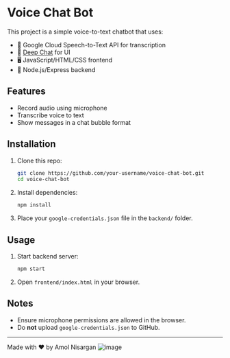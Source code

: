 # Voice Chat Bot

This project is a simple voice-to-text chatbot that uses:
- 🎤 Google Cloud Speech-to-Text API for transcription
- 💬 [Deep Chat](https://deepchat.dev) for UI
- 🖥️ JavaScript/HTML/CSS frontend
- 🚀 Node.js/Express backend

## Features

- Record audio using microphone
- Transcribe voice to text
- Show messages in a chat bubble format

## Installation

1. Clone this repo:
   ```bash
   git clone https://github.com/your-username/voice-chat-bot.git
   cd voice-chat-bot
   ```

2. Install dependencies:
   ```bash
   npm install
   ```

3. Place your `google-credentials.json` file in the `backend/` folder.

## Usage

1. Start backend server:
   ```bash
   npm start
   ```

2. Open `frontend/index.html` in your browser.

## Notes

- Ensure microphone permissions are allowed in the browser.
- Do **not** upload `google-credentials.json` to GitHub.

---


Made with ❤️ by Amol Nisargan
![image](https://github.com/user-attachments/assets/45a64c03-7578-4a91-8169-0ee2329359a5)

